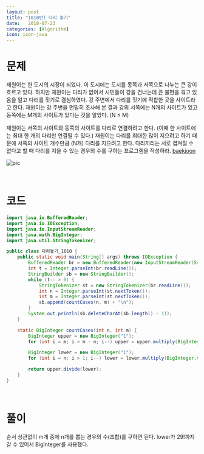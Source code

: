 ```yaml
---
layout: post
title: "1010번) 다리 놓기"
date:   2018-07-23
categories: [Algorithm]
icon: icon-java
---
```


# 문제
재원이는 한 도시의 시장이 되었다. 이 도시에는 도시를 동쪽과 서쪽으로 나누는 큰 강이 흐르고 있다. 하지만 재원이는 다리가 없어서 시민들이 강을 건너는데 큰 불편을 겪고 있음을 알고 다리를 짓기로 결심하였다. 강 주변에서 다리를 짓기에 적합한 곳을 사이트라고 한다. 재원이는 강 주변을 면밀히 조사해 본 결과 강의 서쪽에는 N개의 사이트가 있고 동쪽에는 M개의 사이트가 있다는 것을 알았다. (N ≤ M)

재원이는 서쪽의 사이트와 동쪽의 사이트를 다리로 연결하려고 한다. (이때 한 사이트에는 최대 한 개의 다리만 연결될 수 있다.) 재원이는 다리를 최대한 많이 지으려고 하기 때문에 서쪽의 사이트 개수만큼 (N개) 다리를 지으려고 한다. 다리끼리는 서로 겹쳐질 수 없다고 할 때 다리를 지을 수 있는 경우의 수를 구하는 프로그램을 작성하라. [baekjoon](https://www.acmicpc.net/problem/1010)

![pic](https://www.acmicpc.net/upload/201003/pic1.JPG)

<br>

# 코드
```java
import java.io.BufferedReader;
import java.io.IOException;
import java.io.InputStreamReader;
import java.math.BigInteger;
import java.util.StringTokenizer;

public class 다리놓기_1010 {
    public static void main(String[] args) throws IOException {
        BufferedReader br = new BufferedReader(new InputStreamReader(System.in));
        int t = Integer.parseInt(br.readLine());
        StringBuilder sb = new StringBuilder();
        while (t-- > 0) {
            StringTokenizer st = new StringTokenizer(br.readLine());
            int n = Integer.parseInt(st.nextToken());
            int m = Integer.parseInt(st.nextToken());
            sb.append(countCases(n, m) + "\n");
        }
        System.out.println(sb.deleteCharAt(sb.length() - 1));
    }

    static BigInteger countCases(int n, int m) {
        BigInteger upper = new BigInteger("1");
        for (int i = m; i > m - n; i--) upper = upper.multiply(BigInteger.valueOf(i));

        BigInteger lower = new BigInteger("1");
        for (int i = n; i > 1; i--) lower = lower.multiply(BigInteger.valueOf(i));

        return upper.divide(lower);
    }
}
```

<br>

# 풀이
순서 상관없이 m개 중에 n개를 뽑는 경우의 수(조합)를 구하면 된다. lower가 29!까지 갈 수 있어서 BigInteger를 사용했다.

